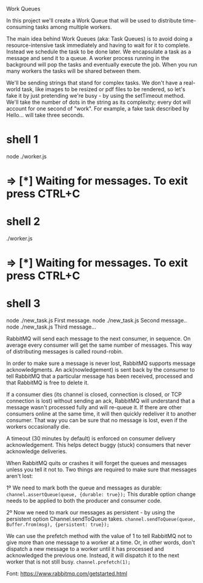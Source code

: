Work Queues

In this project we'll create a Work Queue that will be used to distribute time-consuming tasks among multiple workers.

The main idea behind Work Queues (aka: Task Queues) is to avoid doing a resource-intensive task immediately and having to wait for it to complete. Instead we schedule the task to be done later. We encapsulate a task as a message and send it to a queue. A worker process running in the background will pop the tasks and eventually execute the job. When you run many workers the tasks will be shared between them.

We'll be sending strings that stand for complex tasks. We don't have a real-world task, like images to be resized or pdf files to be rendered, so let's fake it by just pretending we're busy - by using the setTimeout method. We'll take the number of dots in the string as its complexity; every dot will account for one second of "work". For example, a fake task described by Hello... will take three seconds.

# shell 1
node ./worker.js
# => [*] Waiting for messages. To exit press CTRL+C

# shell 2
./worker.js
# => [*] Waiting for messages. To exit press CTRL+C

# shell 3
node ./new_task.js First message.
node ./new_task.js Second message..
node ./new_task.js Third message...

RabbitMQ will send each message to the next consumer, in sequence. On average every consumer will get the same number of messages. This way of distributing messages is called round-robin.

In order to make sure a message is never lost, RabbitMQ supports message acknowledgments. An ack(nowledgement) is sent back by the consumer to tell RabbitMQ that a particular message has been received, processed and that RabbitMQ is free to delete it.

If a consumer dies (its channel is closed, connection is closed, or TCP connection is lost) without sending an ack, RabbitMQ will understand that a message wasn't processed fully and will re-queue it. If there are other consumers online at the same time, it will then quickly redeliver it to another consumer. That way you can be sure that no message is lost, even if the workers occasionally die.

A timeout (30 minutes by default) is enforced on consumer delivery acknowledgement. This helps detect buggy (stuck) consumers that never acknowledge deliveries. 

When RabbitMQ quits or crashes it will forget the queues and messages unless you tell it not to. Two things are required to make sure that messages aren't lost: 

1º We need to mark both the queue and messages as durable:
`channel.assertQueue(queue, {durable: true});`
This durable option change needs to be applied to both the producer and consumer code.

2º Now we need to mark our messages as persistent - by using the persistent option Channel.sendToQueue takes.
`channel.sendToQueue(queue, Buffer.from(msg), {persistent: true});`

We can use the prefetch method with the value of 1 to tell RabbitMQ not to give more than one message to a worker at a time. Or, in other words, don't dispatch a new message to a worker until it has processed and acknowledged the previous one. Instead, it will dispatch it to the next worker that is not still busy.
`channel.prefetch(1);`


Font: https://www.rabbitmq.com/getstarted.html